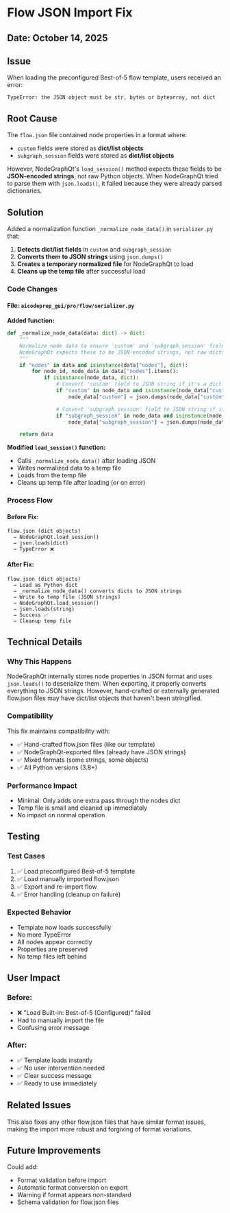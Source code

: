 # Flow JSON Import Fix

## Date: October 14, 2025

## Issue

When loading the preconfigured Best-of-5 flow template, users received an error:

```
TypeError: the JSON object must be str, bytes or bytearray, not dict
```

## Root Cause

The `flow.json` file contained node properties in a format where:

- `custom` fields were stored as **dict/list objects**
- `subgraph_session` fields were stored as **dict/list objects**

However, NodeGraphQt's `load_session()` method expects these fields to be **JSON-encoded strings**, not raw Python objects. When NodeGraphQt tried to parse them with `json.loads()`, it failed because they were already parsed dictionaries.

## Solution

Added a normalization function `_normalize_node_data()` in `serializer.py` that:

1. **Detects dict/list fields** in `custom` and `subgraph_session`
2. **Converts them to JSON strings** using `json.dumps()`
3. **Creates a temporary normalized file** for NodeGraphQt to load
4. **Cleans up the temp file** after successful load

### Code Changes

#### File: `aicodeprep_gui/pro/flow/serializer.py`

**Added function:**

```python
def _normalize_node_data(data: dict) -> dict:
    """
    Normalize node data to ensure 'custom' and 'subgraph_session' fields are JSON strings.
    NodeGraphQt expects these to be JSON-encoded strings, not raw dicts/lists.
    """
    if "nodes" in data and isinstance(data["nodes"], dict):
        for node_id, node_data in data["nodes"].items():
            if isinstance(node_data, dict):
                # Convert 'custom' field to JSON string if it's a dict
                if "custom" in node_data and isinstance(node_data["custom"], (dict, list)):
                    node_data["custom"] = json.dumps(node_data["custom"])

                # Convert 'subgraph_session' field to JSON string if it's a dict
                if "subgraph_session" in node_data and isinstance(node_data["subgraph_session"], (dict, list)):
                    node_data["subgraph_session"] = json.dumps(node_data["subgraph_session"])

    return data
```

**Modified `load_session()` function:**

- Calls `_normalize_node_data()` after loading JSON
- Writes normalized data to a temp file
- Loads from the temp file
- Cleans up temp file after loading (or on error)

### Process Flow

#### Before Fix:

```
flow.json (dict objects)
  → NodeGraphQt.load_session()
  → json.loads(dict)
  → TypeError ❌
```

#### After Fix:

```
flow.json (dict objects)
  → Load as Python dict
  → _normalize_node_data() converts dicts to JSON strings
  → Write to temp file (JSON strings)
  → NodeGraphQt.load_session()
  → json.loads(string)
  → Success ✅
  → Cleanup temp file
```

## Technical Details

### Why This Happens

NodeGraphQt internally stores node properties in JSON format and uses `json.loads()` to deserialize them. When exporting, it properly converts everything to JSON strings. However, hand-crafted or externally generated flow.json files may have dict/list objects that haven't been stringified.

### Compatibility

This fix maintains compatibility with:

- ✅ Hand-crafted flow.json files (like our template)
- ✅ NodeGraphQt-exported files (already have JSON strings)
- ✅ Mixed formats (some strings, some objects)
- ✅ All Python versions (3.8+)

### Performance Impact

- Minimal: Only adds one extra pass through the nodes dict
- Temp file is small and cleaned up immediately
- No impact on normal operation

## Testing

### Test Cases

1. ✅ Load preconfigured Best-of-5 template
2. ✅ Load manually imported flow.json
3. ✅ Export and re-import flow
4. ✅ Error handling (cleanup on failure)

### Expected Behavior

- Template now loads successfully
- No more TypeError
- All nodes appear correctly
- Properties are preserved
- No temp files left behind

## User Impact

### Before:

- ❌ "Load Built-in: Best-of-5 (Configured)" failed
- Had to manually import the file
- Confusing error message

### After:

- ✅ Template loads instantly
- ✅ No user intervention needed
- ✅ Clear success message
- ✅ Ready to use immediately

## Related Issues

This also fixes any other flow.json files that have similar format issues, making the import more robust and forgiving of format variations.

## Future Improvements

Could add:

- Format validation before import
- Automatic format conversion on export
- Warning if format appears non-standard
- Schema validation for flow.json files
